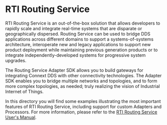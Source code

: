 # RTI Routing Service

RTI Routing Service is an out-of-the-box solution that allows developers to
rapidly scale and integrate real-time systems that are disparate or
geographically dispersed. Routing Service can be used to bridge DDS
applications across different domains to support a systems-of-systems
architecture, interoperate new and legacy applications to support new product
deployment while maintaining previous generation products or to integrate
independently-developed systems for progressive system upgrades.

The Routing Service Adapter SDK allows you to build gateways for integrating
Connext DDS with other connectivity technologies. The Adapter SDK enables you
to bridge multiple networks and topologies, and to form more complex
topologies, as needed; truly realizing the vision of Industrial Internet of
Things.

In this directory you will find some examples illustrating the most important
features of RTI Routing Service, including support for custom Adapters and
Processors. For more information, please refer to the [RTI Routing Service
User's
Manual](https://community.rti.com/static/documentation/connext-dds/6.1.1/doc/manuals/connext_dds_professional/services/routing_service/introduction.html).
